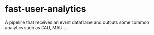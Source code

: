 # fast-user-analytics
A pipeline that receives an event dataframe and outputs some common analytics such as DAU, MAU ...
